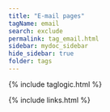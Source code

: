 ```yaml
---
title: "E-mail pages"
tagName: email
search: exclude
permalink: tag_email.html
sidebar: mydoc_sidebar
hide_sidebar: true
folder: tags
---
```


{% include taglogic.html %}

{% include links.html %}
